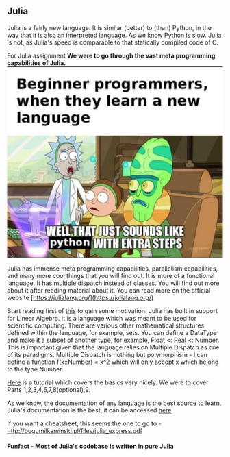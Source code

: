 ## Julia
Julia is a fairly new language. 
It is similar (better) to (than) Python, in the way that it is also an interpreted language. 
As we know Python is slow. Julia is not, as Julia's speed is comparable to that statically compiled code of C.

For Julia assignment **We were to go through the vast meta programming capabilities of Julia.**
![alt text](https://github.com/sandeepb20/6w6l_project/blob/main/Julia/images/1.jpg )

Julia has immense meta programming capabilities, parallelism capabilities, and many more cool things that you will find out. 
It is more of a functional language. It has multiple dispatch instead of classes. 
You will find out more about it after reading material about it.
You can read more on the official website [https://julialang.org/](https://julialang.org/)


Start reading first of [this](https://docs.julialang.org/en/v1/) to gain some motivation.
Julia has built in support for Linear Algebra. It is a language which was meant to be used for scientific computing. There are various other mathematical structures defined within the language, for example, sets. You can define a DataType and make it a subset of another type, for example, Float <: Real <: Number. This is important given that the language relies on Multiple Dispatch as one of its paradigms. 
Multiple Dispatch is nothing but polymorphism - I can define a function f(x::Number) = x^2 which will only accept x which belong to the type Number. 

[Here](https://syl1.gitbook.io/julia-language-a-concise-tutorial/language-core/getting-started) is a tutorial which covers the basics very nicely.
We were to cover Parts 1,2,3,4,5,7,8(optional),9.

As we know, the documentation of any language is the best source to learn. Julia's documentation is the best, it can be accessed [here](https://docs.julialang.org/en/v1/)

If you want a cheatsheet, this seems the one to go to - http://bogumilkaminski.pl/files/julia_express.pdf

#### Funfact - Most of Julia's codebase is written in pure Julia 
